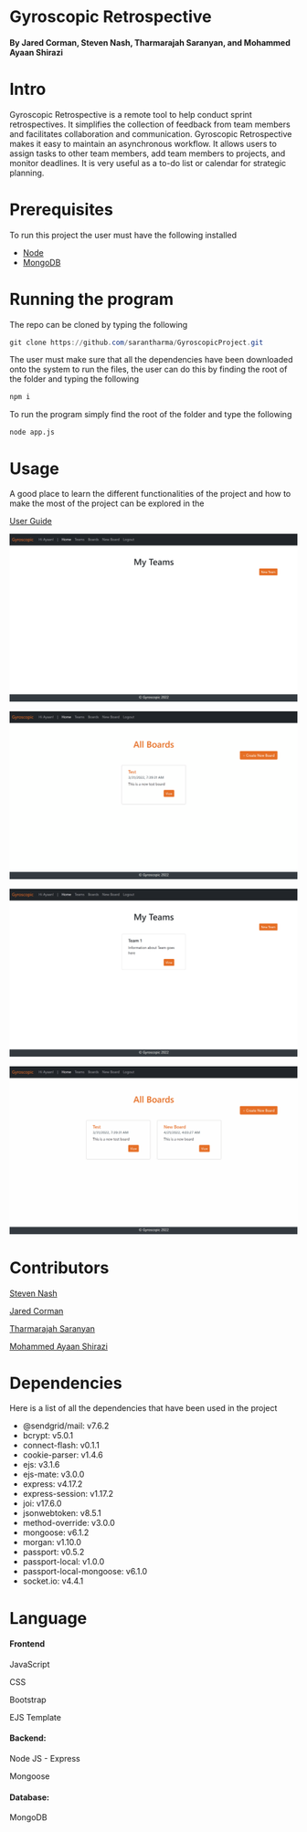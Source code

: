 # Gyroscopic Retrospective
#### By Jared Corman, Steven Nash, Tharmarajah Saranyan, and Mohammed Ayaan Shirazi
# Intro

Gyroscopic Retrospective is a remote tool to help conduct sprint retrospectives. It simplifies the collection of feedback from team members and facilitates collaboration and communication. Gyroscopic Retrospective makes it easy to maintain an asynchronous workflow. It allows users to assign tasks to other team members, add team members to projects, and monitor deadlines. It is very useful as a to-do list or calendar for strategic planning. 



# Prerequisites

To run this project the user must have the following installed

- [Node](https://nodejs.org/en/download/)
- [MongoDB](https://www.mongodb.com/try/download/community)
  

# Running the program

The repo can be cloned by typing the following

```powershell
git clone https://github.com/sarantharma/GyroscopicProject.git
```

The user must make sure that all the dependencies have been downloaded onto the system to run the files, the user can do this by finding the root of the folder and typing the following

```powershell
npm i
```

To run the program simply find the root of the folder and type the following 

```node
node app.js
```


# Usage

A good place to learn the different functionalities of the project and how to make the most of the project can be explored in the 

[User Guide](https://github.com/sarantharma/GyroscopicProject/tree/passport/User%20Guides)

![Animation1](https://github.com/sarantharma/GyroscopicProject/blob/passport/public/img/Animation1.gif)

![Animation2](https://github.com/sarantharma/GyroscopicProject/blob/passport/public/img/Animation2.gif)

![Animation3](https://github.com/sarantharma/GyroscopicProject/blob/passport/public/img/Animation3.gif)

![Animation4](https://github.com/sarantharma/GyroscopicProject/blob/passport/public/img/Animation4.gif)

# Contributors

[Steven Nash](https://www.linkedin.com/in/steven-nash-306b84198/)

[Jared Corman](https://www.linkedin.com/in/jared-corman-001/) 

[Tharmarajah Saranyan](https://www.linkedin.com/in/tharmarajah-saranyan-330095174/) 

[Mohammed Ayaan Shirazi](https://www.linkedin.com/in/ayaan-shirazi-157b06153/)



# Dependencies

Here is a list of all the dependencies that have been used in the project

- @sendgrid/mail: v7.6.2
-  bcrypt: v5.0.1
- connect-flash: v0.1.1
- cookie-parser: v1.4.6
- ejs: v3.1.6
- ejs-mate: v3.0.0
- express: v4.17.2
- express-session: v1.17.2
- joi: v17.6.0
- jsonwebtoken: v8.5.1
- method-override: v3.0.0
- mongoose: v6.1.2
- morgan: v1.10.0
- passport: v0.5.2
- passport-local: v1.0.0
- passport-local-mongoose: v6.1.0
- socket.io: v4.4.1

# Language

#### Frontend

JavaScript

CSS

Bootstrap

EJS Template

#### Backend:

Node JS - Express

Mongoose

#### Database:

MongoDB




